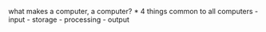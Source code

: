 what makes a computer, a computer?
    * 4 things common to all computers
        - input
        - storage
        - processing
        - output

